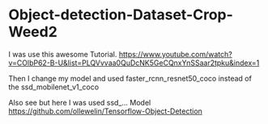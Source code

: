 # Object-detection-Dataset-Crop-Weed2
I was use this awesome Tutorial.
https://www.youtube.com/watch?v=COlbP62-B-U&list=PLQVvvaa0QuDcNK5GeCQnxYnSSaar2tpku&index=1

Then I change my model and used 
faster_rcnn_resnet50_coco
instead of the
ssd_mobilenet_v1_coco

Also see but here I was used ssd_... Model
https://github.com/ollewelin/Tensorflow-Object-Detection
